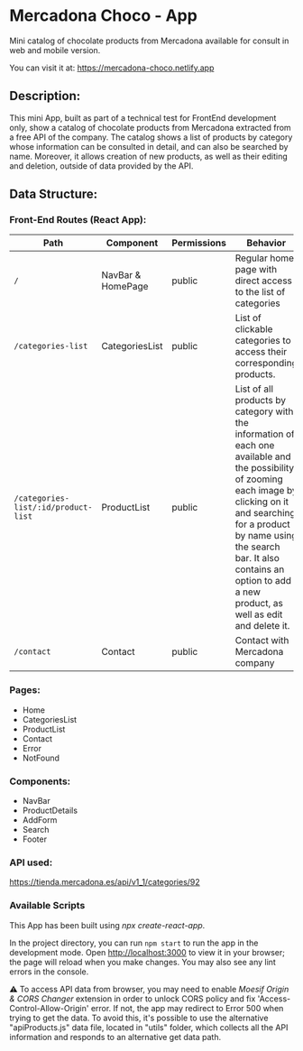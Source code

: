 # Mercadona Choco - App

Mini catalog of chocolate products from Mercadona available for consult in web and mobile version.

You can visit it at: https://mercadona-choco.netlify.app

## Description:

This mini App, built as part of a technical test for FrontEnd development only, show a catalog of chocolate products from Mercadona extracted from a free API of the company. The catalog shows a list of products by category whose information can be consulted in detail, and can also be searched by name. Moreover, it allows creation of new products, as well as their editing and deletion, outside of data provided by the API.

## Data Structure:

### Front-End Routes (React App):

| Path                      | Component            | Permissions | Behavior                                                     |
| ------------------------- | -------------------- | ----------- | ------------------------------------------------------------ |
| `/`                       | NavBar & HomePage    | public      | Regular home page with direct access to the list of categories |
| `/categories-list`        | CategoriesList       | public      | List of clickable categories to access their corresponding products.|
| `/categories-list/:id/product-list`| ProductList | public      | List of all products by category with the information of each one available and the possibility of zooming each image by clicking on it and searching for a product by name using the search bar. It also contains an option to add a new product, as well as edit and delete it. |
| `/contact`                | Contact              | public      | Contact with Mercadona company |


###  Pages:

- Home
- CategoriesList
- ProductList
- Contact
- Error
- NotFound

###  Components:

- NavBar
- ProductDetails
- AddForm
- Search
- Footer

### API used:

https://tienda.mercadona.es/api/v1_1/categories/92

###  Available Scripts

This App has been built using <i>npx create-react-app</i>.

In the project directory, you can run `npm start` to run the app in the development mode.
Open [http://localhost:3000](http://localhost:3000) to view it in your browser; the page will reload when you make changes.
You may also see any lint errors in the console.

⚠️ To access API data from browser, you may need to enable <i>Moesif Origin & CORS Changer</i> extension in order to unlock CORS policy and fix 'Access-Control-Allow-Origin' error. If not, the app may redirect to Error 500 when trying to get the data. To avoid this, it's possible to use the alternative "apiProducts.js" data file, located in "utils" folder, which collects all the API information and responds to an alternative get data path.
